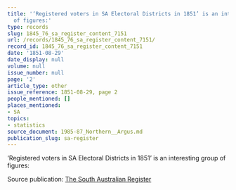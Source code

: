 ```yaml
---
title: '‘Registered voters in SA Electoral Districts in 1851’ is an interesting group
  of figures:'
type: records
slug: 1845_76_sa_register_content_7151
url: /records/1845_76_sa_register_content_7151/
record_id: 1845_76_sa_register_content_7151
date: '1851-08-29'
date_display: null
volume: null
issue_number: null
page: '2'
article_type: other
issue_reference: 1851-08-29, page 2
people_mentioned: []
places_mentioned:
- SA
topics:
- statistics
source_document: 1985-87_Northern__Argus.md
publication_slug: sa-register
---
```


‘Registered voters in SA Electoral Districts in 1851’ is an interesting group of figures:

Source publication: [The South Australian Register](/publications/sa-register/)
